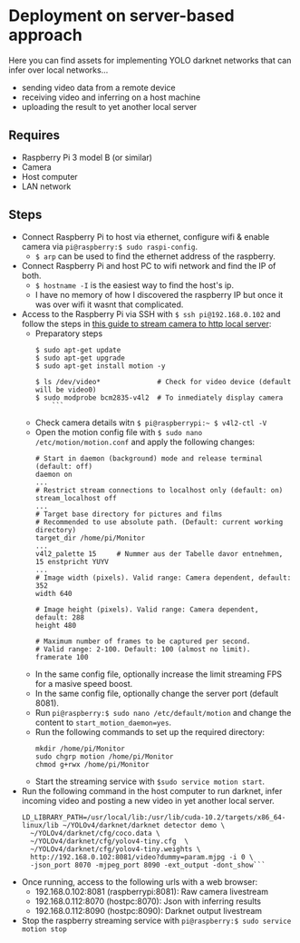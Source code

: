 # Deployment on server-based approach
Here you can find assets for implementing YOLO darknet networks that can infer over local networks...
- sending video data from a remote device
- receiving video and inferring on a host machine
- uploading the result to yet another local server

## Requires
- Raspberry Pi 3 model B (or similar)
- Camera
- Host computer
- LAN network

## Steps
- Connect Raspberry Pi to host via ethernet, configure wifi & enable camera via `pi@raspberry:$ sudo raspi-config`.
    - `$ arp` can be used to find the ethernet address of the raspberry.
- Connect Raspberry Pi and host PC to wifi network and find the IP of both.
    - `$ hostname -I` is the easiest way to find the host's ip.
    - I have no memory of how I discovered the raspberry IP but once it was over wifi it wasnt that complicated.
- Access to the Raspberry Pi via SSH with `$ ssh pi@192.168.0.102` and follow the steps in [this guide to stream camera to http local server](https://tutorials-raspberrypi.com/raspberry-pi-security-camera-livestream-setup/):
    - Preparatory steps  
        ```
        $ sudo apt-get update
        $ sudo apt-get upgrade
        $ sudo apt-get install motion -y

        $ ls /dev/video*              # Check for video device (default will be video0)
        $ sudo modprobe bcm2835-v4l2  # To inmediately display camera
            ```
    - Check camera details witn `$ pi@raspberrypi:~ $ v4l2-ctl -V`
    - Open the motion config file with `$ sudo nano /etc/motion/motion.conf` and apply the following changes:
        ```
        # Start in daemon (background) mode and release terminal (default: off)
        daemon on
        ...
        # Restrict stream connections to localhost only (default: on)
        stream_localhost off
        ...
        # Target base directory for pictures and films
        # Recommended to use absolute path. (Default: current working directory)
        target_dir /home/pi/Monitor
        ...
        v4l2_palette 15     # Nummer aus der Tabelle davor entnehmen, 15 enstpricht YUYV
        ... 
        # Image width (pixels). Valid range: Camera dependent, default: 352 
        width 640 

        # Image height (pixels). Valid range: Camera dependent, default: 288 
        height 480 

        # Maximum number of frames to be captured per second. 
        # Valid range: 2-100. Default: 100 (almost no limit). 
        framerate 100 
        ```
    - In the same config file, optionally increase the limit streaming FPS for a masive speed boost.
    - In the same config file, optionally change the server port (default 8081).
    - Run `pi@raspberry:$ sudo nano /etc/default/motion` and change the content to `start_motion_daemon=yes`.
    - Run the following commands to set up the required directory:
        ```
        mkdir /home/pi/Monitor
        sudo chgrp motion /home/pi/Monitor
        chmod g+rwx /home/pi/Monitor
        ```
    - Start the streaming service with `$sudo service motion start`.
- Run the following command in the host computer to run darknet, infer incoming video and posting a new video in yet another local server.
    ```
    LD_LIBRARY_PATH=/usr/local/lib:/usr/lib/cuda-10.2/targets/x86_64-linux/lib ~/YOLOv4/darknet/darknet detector demo \
      ~/YOLOv4/darknet/cfg/coco.data \
      ~/YOLOv4/darknet/cfg/yolov4-tiny.cfg  \
      ~/YOLOv4/darknet/cfg/yolov4-tiny.weights \
      http://192.168.0.102:8081/video?dummy=param.mjpg -i 0 \
      -json_port 8070 -mjpeg_port 8090 -ext_output -dont_show```
- Once running, access to the following urls with a web browser:
  - 192.168.0.102:8081 (raspberrypi:8081): Raw camera livestream
  - 192.168.0.112:8070 (hostpc:8070): Json with inferring results
  - 192.168.0.112:8090 (hostpc:8090): Darknet output livestream
- Stop the raspberry streaming service with `pi@raspberry:$ sudo service motion stop` 
